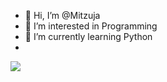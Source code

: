 - 👋 Hi, I’m @Mitzuja
- 👀 I’m interested in Programming
- 🌱 I’m currently learning Python
- 
![](https://i.pinimg.com/originals/cf/06/f9/cf06f9a213e81c842b985cdf18b591cd.gif)

<!---
Mitzuja/Mitzuja is a ✨ special ✨ repository because its `README.md` (this file) appears on your GitHub profile.
You can click the Preview link to take a look at your changes.
--->
